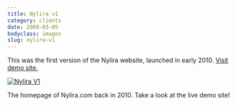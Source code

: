 ```yaml
---
title: Nylira v1
category: clients
date: 2009-03-05
bodyclass: images
slug: nylira-v1
---
```


This was the first version of the Nylira website, launched in early 2010. [Visit demo site.](http://projects.nylira.com/p/2009/)

<div class="figure">
  <a href="../assets/images/projects/nylira-v1-01.png"><img src="../assets/images/projects/nylira-v1-01.png" alt="Nylira V1"></a>
  <div class="figcaption">
    <p>The homepage of Nylira.com back in 2010. Take a look at the live demo site!</p>
  </div>
</div>
